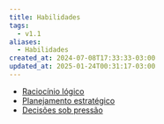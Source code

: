 ```yaml
---
title: Habilidades
tags:
  - v1.1
aliases:
  - Habilidades
created_at: 2024-07-08T17:33:33-03:00
updated_at: 2025-01-24T00:31:17-03:00
---
```

- [Raciocínio lógico](content/atomos/2024/07/26/Raciocinio_logico.md)
- [Planejamento estratégico](content/atomos/2024/07/26/Planejamento_estrategico.md)
- [Decisões sob pressão](content/atomos/2024/07/08/Decisoes_sob_pressao.md)